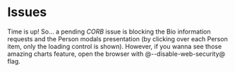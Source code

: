 # Issues
Time is up! So... a pending *CORB* issue is blocking the Bio information requests and the Person modals presentation (by clicking over each Person item, only the loading control is shown). However, if you wanna see those amazing charts feature, open the browser with @--disable-web-security@ flag.
